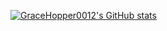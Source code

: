 [![GraceHopper0012's GitHub stats](https://github-readme-stats-real.vercel.app/api?username=gracehopper0012)](https://github.com/anuraghazra/github-readme-stats)
